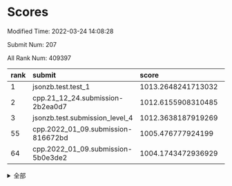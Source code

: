 # Scores

Modified Time: 2022-03-24 14:08:28

Submit Num: 207

All Rank Num: 409397

| rank |               submit               |       score        |       sigma        | pk_num |
| :--- | :--------------------------------- | :----------------- | :----------------- | :----- |
| 1    | jsonzb.test.test_1                 | 1013.2648241713032 | 0.8166384904169708 | 7913   |
| 2    | cpp.21_12_24.submission-2b2ea0d7   | 1012.6155908310485 | 0.7868044468812638 | 7912   |
| 3    | jsonzb.test.submission_level_4     | 1012.3638187919269 | 0.7840308038475821 | 7914   |
| 55   | cpp.2022_01_09.submission-816672bd | 1005.476777924199  | 0.7276186458689691 | 7908   |
| 64   | cpp.2022_01_09.submission-5b0e3de2 | 1004.1743472936929 | 0.710984065600127  | 7909   |


<details>
<summary>全部</summary>

| rank |                 submit                 |       score        |       sigma        | pk_num |
| :--- | :------------------------------------- | :----------------- | :----------------- | :----- |
| 1    | jsonzb.test.test_1                     | 1013.2648241713032 | 0.8166384904169708 | 7913   |
| 2    | cpp.21_12_24.submission-2b2ea0d7       | 1012.6155908310485 | 0.7868044468812638 | 7912   |
| 3    | jsonzb.test.submission_level_4         | 1012.3638187919269 | 0.7840308038475821 | 7914   |
| 4    | gobigger.level_3.submission_level_3_22 | 1011.6112928835965 | 0.7848998183562609 | 7910   |
| 5    | gobigger.level_3.submission_level_3_49 | 1011.3212534603537 | 0.7644116459758409 | 7911   |
| 6    | gobigger.level_3.submission_level_3_33 | 1011.2263956251066 | 0.7838441814465773 | 7907   |
| 7    | gobigger.level_3.submission_level_3_24 | 1011.1261845247466 | 0.7945154563341341 | 7914   |
| 8    | gobigger.level_3.submission_level_3_19 | 1011.0756307356888 | 0.7716994596937028 | 7911   |
| 9    | gobigger.level_3.submission_level_3_0  | 1010.8140025702069 | 0.7726854109322034 | 7910   |
| 10   | gobigger.level_3.submission_level_3_18 | 1010.7269853728162 | 0.758461256765519  | 7912   |
| 11   | gobigger.level_3.submission_level_3_16 | 1010.571958953359  | 0.7570625015260801 | 7912   |
| 12   | gobigger.level_3.submission_level_3_28 | 1010.4896241927526 | 0.7739317011640031 | 7911   |
| 13   | gobigger.level_3.submission_level_3_12 | 1010.4782740145937 | 0.7458028909345175 | 7911   |
| 14   | gobigger.level_3.submission_level_3_27 | 1010.4670116907557 | 0.7794400104686569 | 7905   |
| 15   | gobigger.level_3.submission_level_3_36 | 1010.4507977608492 | 0.7801388857735924 | 7915   |
| 16   | gobigger.level_3.submission_level_3_42 | 1010.340446750489  | 0.7655787368435676 | 7913   |
| 17   | gobigger.level_3.submission_level_3_1  | 1010.2983746637435 | 0.7746096740633508 | 7910   |
| 18   | gobigger.level_3.submission_level_3_15 | 1010.2703162249303 | 0.7547755563761748 | 7911   |
| 19   | gobigger.level_3.submission_level_3_39 | 1010.26797326067   | 0.7476565414493761 | 7912   |
| 20   | gobigger.level_3.submission_level_3_21 | 1010.1983131935569 | 0.7685365690767356 | 7913   |
| 21   | gobigger.level_3.submission_level_3_25 | 1010.1870457792681 | 0.756548817568181  | 7913   |
| 22   | gobigger.level_3.submission_level_3_45 | 1010.0732410318865 | 0.742123088155614  | 7908   |
| 23   | gobigger.level_3.submission_level_3_48 | 1009.9784574483402 | 0.769004006219043  | 7912   |
| 24   | gobigger.level_3.submission_level_3_47 | 1009.9032228481744 | 0.7563185587498641 | 7917   |
| 25   | gobigger.level_3.submission_level_3_30 | 1009.8779192528638 | 0.7520405045368175 | 7913   |
| 26   | gobigger.level_3.submission_level_3_43 | 1009.8647688230014 | 0.7492460988522044 | 7910   |
| 27   | gobigger.level_3.submission_level_3_14 | 1009.8510039254091 | 0.7575062725931891 | 7913   |
| 28   | gobigger.level_3.submission_level_3_40 | 1009.8336253380958 | 0.7439320945509258 | 7911   |
| 29   | gobigger.level_3.submission_level_3_20 | 1009.8316991861385 | 0.7177752096063406 | 7911   |
| 30   | gobigger.level_3.submission_level_3_6  | 1009.7421946927917 | 0.7438983403357353 | 7911   |
| 31   | gobigger.level_3.submission_level_3_11 | 1009.6891930624428 | 0.7421248853855157 | 7911   |
| 32   | gobigger.level_3.submission_level_3_29 | 1009.682627695987  | 0.7503752160594594 | 7911   |
| 33   | gobigger.level_3.submission_level_3_8  | 1009.673948378356  | 0.7318992242857404 | 7911   |
| 34   | gobigger.level_3.submission_level_3_13 | 1009.6059289054724 | 0.7515961446196064 | 7912   |
| 35   | gobigger.level_3.submission_level_3_9  | 1009.5985871987303 | 0.7686344864091421 | 7915   |
| 36   | gobigger.level_3.submission_level_3_5  | 1009.5830281053265 | 0.746098881851422  | 7911   |
| 37   | gobigger.level_3.submission_level_3_34 | 1009.5535174247607 | 0.7677741869786903 | 7914   |
| 38   | gobigger.level_3.submission_level_3_2  | 1009.5363387811628 | 0.7560584634080206 | 7911   |
| 39   | gobigger.level_3.submission_level_3_46 | 1009.4742676779907 | 0.7584055833394399 | 7913   |
| 40   | gobigger.level_3.submission_level_3_26 | 1009.4438868526505 | 0.7564334188746091 | 7912   |
| 41   | gobigger.level_3.submission_level_3_4  | 1009.4312572539686 | 0.7446915484915482 | 7913   |
| 42   | gobigger.level_3.submission_level_3_41 | 1009.3932484921612 | 0.7450187136638483 | 7911   |
| 43   | gobigger.level_3.submission_level_3_23 | 1009.3512139339068 | 0.7636288505882682 | 7911   |
| 44   | gobigger.level_3.submission_level_3_31 | 1009.2049211582942 | 0.7479482471954358 | 7910   |
| 45   | gobigger.level_3.submission_level_3_32 | 1009.0902010581827 | 0.7574590628290863 | 7917   |
| 46   | gobigger.level_3.submission_level_3_38 | 1008.7704167388574 | 0.7564132737081066 | 7912   |
| 47   | gobigger.level_3.submission_level_3_17 | 1008.7603726320548 | 0.7565308280653573 | 7909   |
| 48   | gobigger.level_3.submission_level_3_7  | 1008.7475283412502 | 0.7463966789233293 | 7908   |
| 49   | gobigger.level_3.submission_level_3_10 | 1008.5760779199443 | 0.7463132083058472 | 7913   |
| 50   | gobigger.level_3.submission_level_3_44 | 1008.5346163274185 | 0.7643586279794388 | 7906   |
| 51   | gobigger.level_3.submission_level_3_3  | 1008.5173692318959 | 0.7370241853697767 | 7909   |
| 52   | gobigger.level_3.submission_level_3_37 | 1008.3200909803517 | 0.7479273183645667 | 7910   |
| 53   | gobigger.level_3.submission_level_3_35 | 1008.1567346630761 | 0.7199973477250534 | 7909   |
| 54   | gobigger.level_1.submission_level_1_11 | 1005.7745850745212 | 0.7239862533758353 | 7910   |
| 55   | cpp.2022_01_09.submission-816672bd     | 1005.476777924199  | 0.7276186458689691 | 7908   |
| 56   | gobigger.level_1.submission_level_1_2  | 1005.1252976515269 | 0.7180983232603749 | 7912   |
| 57   | gobigger.level_1.submission_level_1_12 | 1004.5204654047983 | 0.7257349280893571 | 7917   |
| 58   | gobigger.level_1.submission_level_1_13 | 1004.4506105749075 | 0.7285414362880294 | 7911   |
| 59   | gobigger.level_1.submission_level_1_6  | 1004.3520631698815 | 0.7049384461099747 | 7911   |
| 60   | gobigger.level_1.submission_level_1_48 | 1004.3365850891346 | 0.7087680548988865 | 7912   |
| 61   | gobigger.level_1.submission_level_1_49 | 1004.2891634866763 | 0.7075273384219125 | 7909   |
| 62   | gobigger.level_1.submission_level_1_21 | 1004.2520836079929 | 0.7146154090836022 | 7909   |
| 63   | gobigger.level_1.submission_level_1_3  | 1004.21739240761   | 0.7124300927837024 | 7910   |
| 64   | cpp.2022_01_09.submission-5b0e3de2     | 1004.1743472936929 | 0.710984065600127  | 7909   |
| 65   | gobigger.level_1.submission_level_1_30 | 1004.0984306310938 | 0.7176137754489756 | 7913   |
| 66   | gobigger.level_1.submission_level_1_19 | 1004.0652587316922 | 0.7191811623465884 | 7911   |
| 67   | gobigger.level_1.submission_level_1_41 | 1004.0460188026451 | 0.7124281713459508 | 7914   |
| 68   | gobigger.level_1.submission_level_1_40 | 1003.8652478775576 | 0.7193452262501908 | 7911   |
| 69   | gobigger.level_1.submission_level_1_34 | 1003.7729895720953 | 0.7168948118993066 | 7916   |
| 70   | gobigger.level_1.submission_level_1_10 | 1003.7486347547559 | 0.7117405410264255 | 7911   |
| 71   | gobigger.level_1.submission_level_1_17 | 1003.6257780400182 | 0.7158458613687471 | 7906   |
| 72   | gobigger.level_1.submission_level_1_36 | 1003.5839064298829 | 0.7186767324813601 | 7910   |
| 73   | gobigger.level_1.submission_level_1_24 | 1003.5418390698837 | 0.7119584885858844 | 7910   |
| 74   | gobigger.level_1.submission_level_1_1  | 1003.4946305203345 | 0.7088418404625132 | 7910   |
| 75   | gobigger.level_1.submission_level_1_37 | 1003.4641260578094 | 0.7206142718172012 | 7915   |
| 76   | gobigger.level_1.submission_level_1_29 | 1003.459514753196  | 0.7210431605448836 | 7914   |
| 77   | gobigger.level_1.submission_level_1_35 | 1003.4494034192668 | 0.7145095339198438 | 7909   |
| 78   | gobigger.level_1.submission_level_1_25 | 1003.415160505772  | 0.7159336550965042 | 7911   |
| 79   | gobigger.level_1.submission_level_1_26 | 1003.4032929499288 | 0.7181014855584902 | 7914   |
| 80   | gobigger.level_1.submission_level_1_7  | 1003.3766033991576 | 0.7013252420310435 | 7913   |
| 81   | gobigger.level_1.submission_level_1_44 | 1003.3706566444034 | 0.7163151652195362 | 7912   |
| 82   | gobigger.level_1.submission_level_1_5  | 1003.3599638801104 | 0.723153933004716  | 7910   |
| 83   | gobigger.level_1.submission_level_1_4  | 1003.3378936791678 | 0.7113536193806783 | 7911   |
| 84   | gobigger.level_1.submission_level_1_9  | 1003.311304478946  | 0.7250548856715081 | 7914   |
| 85   | gobigger.level_1.submission_level_1_32 | 1003.2322354501403 | 0.7163740733547956 | 7909   |
| 86   | gobigger.level_1.submission_level_1_27 | 1003.1827187916023 | 0.7138950486657998 | 7912   |
| 87   | gobigger.level_1.submission_level_1_15 | 1003.1490703633611 | 0.7092596471362291 | 7917   |
| 88   | gobigger.level_1.submission_level_1_45 | 1003.0632961027031 | 0.708549676261856  | 7911   |
| 89   | gobigger.level_1.submission_level_1_16 | 1003.0448337897263 | 0.7178589697327667 | 7909   |
| 90   | gobigger.level_1.submission_level_1_43 | 1003.0306798707851 | 0.7208110302304299 | 7906   |
| 91   | gobigger.level_1.submission_level_1_22 | 1003.027593183937  | 0.7037487166912166 | 7911   |
| 92   | gobigger.level_1.submission_level_1_39 | 1002.9040452891151 | 0.7202412602421965 | 7915   |
| 93   | gobigger.level_1.submission_level_1_46 | 1002.7303786799232 | 0.7128837382163901 | 7913   |
| 94   | gobigger.level_1.submission_level_1_47 | 1002.7067172244767 | 0.7135585689465958 | 7911   |
| 95   | gobigger.level_1.submission_level_1_18 | 1002.6922148485371 | 0.715465737923409  | 7912   |
| 96   | gobigger.level_1.submission_level_1_8  | 1002.6822434309106 | 0.7202241137866209 | 7913   |
| 97   | gobigger.level_1.submission_level_1_42 | 1002.5394924256904 | 0.7053298908988735 | 7911   |
| 98   | gobigger.level_1.submission_level_1_14 | 1002.5259145765658 | 0.7079590555494824 | 7914   |
| 99   | gobigger.level_1.submission_level_1_23 | 1002.5039232478049 | 0.7093605359418113 | 7911   |
| 100  | gobigger.level_1.submission_level_1_38 | 1002.5033348047758 | 0.722080439815142  | 7912   |
| 101  | gobigger.level_1.submission_level_1_20 | 1002.4250581033781 | 0.7287424069025948 | 7915   |
| 102  | gobigger.level_1.submission_level_1_33 | 1002.318002783308  | 0.7065561975410427 | 7908   |
| 103  | gobigger.level_1.submission_level_1_0  | 1002.0413399698915 | 0.7053796484181899 | 7913   |
| 104  | gobigger.level_1.submission_level_1_31 | 1001.9363230104009 | 0.7010113561138724 | 7907   |
| 105  | gobigger.level_1.submission_level_1_28 | 1001.3875846210021 | 0.7081316715072251 | 7911   |
| 106  | gobigger.random.submission_random_15   | 997.2562035183867  | 0.7079965916212201 | 7913   |
| 107  | gobigger.random.submission_random_18   | 997.1762552406022  | 0.7070618812559141 | 7909   |
| 108  | gobigger.random.submission_random_34   | 996.9819589112822  | 0.7142165712611372 | 7904   |
| 109  | gobigger.random.submission_random_7    | 996.9780807668632  | 0.7061435065222739 | 7912   |
| 110  | gobigger.random.submission_random_5    | 996.9384599894336  | 0.7085860836187022 | 7907   |
| 111  | gobigger.random.submission_random_37   | 996.8667178248288  | 0.7091251281019855 | 7911   |
| 112  | gobigger.random.submission_random_8    | 996.8648132316075  | 0.7084360071313196 | 7910   |
| 113  | gobigger.random.submission_random_31   | 996.7769997566919  | 0.7172540498496568 | 7913   |
| 114  | gobigger.random.submission_random_19   | 996.7701419093343  | 0.702758069347141  | 7914   |
| 115  | gobigger.random.submission_random_6    | 996.7494510161689  | 0.7111477677270662 | 7908   |
| 116  | gobigger.random.submission_random_43   | 996.7390699656455  | 0.702349644668852  | 7910   |
| 117  | gobigger.random.submission_random_12   | 996.6760584177135  | 0.709082998598428  | 7911   |
| 118  | gobigger.random.submission_random_26   | 996.6437185965475  | 0.7102077952079648 | 7910   |
| 119  | gobigger.random.submission_random_13   | 996.5555513447445  | 0.7185287675548484 | 7908   |
| 120  | gobigger.random.submission_random_40   | 996.4556191039867  | 0.7226072301855043 | 7911   |
| 121  | gobigger.random.submission_random_47   | 996.4108400788072  | 0.7155838133337746 | 7906   |
| 122  | gobigger.random.submission_random_33   | 996.3342813948628  | 0.699132536576171  | 7912   |
| 123  | gobigger.random.submission_random_24   | 996.2814683821375  | 0.7018143141311376 | 7912   |
| 124  | gobigger.random.submission_random_46   | 996.2413779853507  | 0.7063196757816547 | 7914   |
| 125  | gobigger.random.submission_random_30   | 996.1782207262689  | 0.7229843699593307 | 7910   |
| 126  | gobigger.random.submission_random_22   | 996.1551266922066  | 0.7058490113130433 | 7907   |
| 127  | gobigger.random.submission_random_2    | 996.1337787877633  | 0.707568413556491  | 7911   |
| 128  | gobigger.random.submission_random_32   | 996.0566549579688  | 0.7149977863548329 | 7909   |
| 129  | gobigger.random.submission_random_23   | 996.0235807962385  | 0.7067099367307942 | 7912   |
| 130  | gobigger.random.submission_random_11   | 995.9950786161103  | 0.711705311512568  | 7910   |
| 131  | gobigger.random.submission_random_42   | 995.9948798672135  | 0.7075248825341037 | 7910   |
| 132  | gobigger.random.submission_random_0    | 995.9830994536833  | 0.7083371608098604 | 7907   |
| 133  | gobigger.random.submission_random_49   | 995.9617680899626  | 0.7133037232832274 | 7907   |
| 134  | gobigger.random.submission_random_17   | 995.9311472498468  | 0.7096746392269062 | 7908   |
| 135  | gobigger.random.submission_random_27   | 995.9137846372029  | 0.7201319445697781 | 7908   |
| 136  | gobigger.random.submission_random_41   | 995.8979108125043  | 0.7207574094757527 | 7902   |
| 137  | gobigger.random.submission_random_28   | 995.8893724363692  | 0.7030268088704923 | 7913   |
| 138  | gobigger.random.submission_random_39   | 995.8490085539638  | 0.709533402725027  | 7913   |
| 139  | gobigger.random.submission_random_36   | 995.8257624755036  | 0.7052031536265053 | 7913   |
| 140  | gobigger.random.submission_random_4    | 995.7773623392436  | 0.7158579307201164 | 7910   |
| 141  | gobigger.random.submission_random_3    | 995.7571070487348  | 0.707593785691553  | 7910   |
| 142  | gobigger.random.submission_random_45   | 995.6855121462305  | 0.7079359682993646 | 7912   |
| 143  | gobigger.random.submission_random_1    | 995.6547237596911  | 0.7200358401819587 | 7914   |
| 144  | gobigger.random.submission_random_48   | 995.5761957183857  | 0.7106600739347267 | 7911   |
| 145  | gobigger.random.submission_random_9    | 995.3698131808575  | 0.7141980802579774 | 7907   |
| 146  | gobigger.random.submission_random_35   | 995.3073776694096  | 0.7061794044035741 | 7911   |
| 147  | gobigger.random.submission_random_14   | 995.2314781549051  | 0.7132169124838055 | 7911   |
| 148  | gobigger.random.submission_random_10   | 995.21190142378    | 0.7061254313446114 | 7912   |
| 149  | gobigger.random.submission_random_16   | 995.1900790035207  | 0.7096802679801936 | 7910   |
| 150  | gobigger.random.submission_random_44   | 995.1369744339765  | 0.71603558268755   | 7911   |
| 151  | gobigger.random.submission_random_21   | 994.9979207732662  | 0.7079341911467458 | 7910   |
| 152  | gobigger.random.submission_random_29   | 994.7360702581502  | 0.7150668446046657 | 7913   |
| 153  | gobigger.random.submission_random_25   | 994.7049011419768  | 0.7044871590738466 | 7915   |
| 154  | gobigger.level_2.submission_level_2_6  | 994.5207168309878  | 0.7192990703906372 | 7909   |
| 155  | gobigger.random.submission_random_20   | 994.4049126631458  | 0.7337989038695479 | 7911   |
| 156  | gobigger.random.submission_random_38   | 994.3497073947557  | 0.7262853259069176 | 7913   |
| 157  | gobigger.level_2.submission_level_2_44 | 994.1909887814252  | 0.7311281686075867 | 7915   |
| 158  | gobigger.level_2.submission_level_2_34 | 993.2316971270028  | 0.7270211523085705 | 7910   |
| 159  | gobigger.level_2.submission_level_2_1  | 993.185935436857   | 0.7479684926135696 | 7916   |
| 160  | gobigger.level_2.submission_level_2_15 | 993.1032039201282  | 0.7299609385165742 | 7909   |
| 161  | gobigger.level_2.submission_level_2_29 | 993.0732483547309  | 0.7578705787623362 | 7910   |
| 162  | gobigger.level_2.submission_level_2_49 | 993.0557711284948  | 0.7395661482470672 | 7910   |
| 163  | gobigger.level_2.submission_level_2_16 | 993.0526879274903  | 0.7578556381070163 | 7912   |
| 164  | gobigger.level_2.submission_level_2_4  | 992.9980794614866  | 0.7383010702280123 | 7916   |
| 165  | gobigger.level_2.submission_level_2_48 | 992.8992980452975  | 0.7264993964654303 | 7907   |
| 166  | gobigger.level_2.submission_level_2_47 | 992.8604377319325  | 0.7253115868459457 | 7910   |
| 167  | gobigger.level_2.submission_level_2_24 | 992.7439846849315  | 0.7353059705508433 | 7914   |
| 168  | gobigger.level_2.submission_level_2_19 | 992.67708658299    | 0.7363368625842454 | 7911   |
| 169  | gobigger.level_2.submission_level_2_37 | 992.5207904578392  | 0.7359861977907739 | 7911   |
| 170  | gobigger.level_2.submission_level_2_35 | 992.4913298570804  | 0.7527472673919354 | 7915   |
| 171  | gobigger.level_2.submission_level_2_43 | 992.4625673982335  | 0.7342278514606109 | 7911   |
| 172  | gobigger.level_2.submission_level_2_7  | 992.4070585543681  | 0.7665136016370259 | 7913   |
| 173  | gobigger.level_2.submission_level_2_10 | 992.4018952075279  | 0.7651351892403262 | 7914   |
| 174  | gobigger.level_2.submission_level_2_28 | 992.3538292855694  | 0.7315689231355821 | 7910   |
| 175  | gobigger.level_2.submission_level_2_30 | 992.3464910247566  | 0.7373402202211657 | 7912   |
| 176  | gobigger.level_2.submission_level_2_45 | 992.330894175625   | 0.7347554970673131 | 7909   |
| 177  | gobigger.level_2.submission_level_2_18 | 992.3271063787622  | 0.7268136944009851 | 7911   |
| 178  | gobigger.level_2.submission_level_2_27 | 992.2186207809109  | 0.7535808029751654 | 7913   |
| 179  | gobigger.level_2.submission_level_2_8  | 992.2112158941075  | 0.7519045633707749 | 7916   |
| 180  | gobigger.level_2.submission_level_2_42 | 992.1707546976901  | 0.7768138459310494 | 7910   |
| 181  | gobigger.level_2.submission_level_2_46 | 992.1467474917873  | 0.7593776646284423 | 7914   |
| 182  | gobigger.level_2.submission_level_2_21 | 992.1239786116632  | 0.752751823649486  | 7913   |
| 183  | gobigger.level_2.submission_level_2_39 | 992.1040689049933  | 0.7434935970209609 | 7907   |
| 184  | gobigger.level_2.submission_level_2_22 | 992.0935328881839  | 0.7299090359540357 | 7911   |
| 185  | gobigger.level_2.submission_level_2_26 | 992.0832518744094  | 0.7392855932290395 | 7906   |
| 186  | gobigger.level_2.submission_level_2_9  | 992.0647756408366  | 0.7446140761053004 | 7908   |
| 187  | gobigger.level_2.submission_level_2_11 | 992.0587716592894  | 0.7583751102941457 | 7910   |
| 188  | gobigger.level_2.submission_level_2_40 | 992.0238411139542  | 0.7645855544336152 | 7910   |
| 189  | gobigger.level_2.submission_level_2_0  | 992.0152383087925  | 0.7427198539886636 | 7912   |
| 190  | gobigger.level_2.submission_level_2_38 | 992.013651305635   | 0.7540652372242154 | 7914   |
| 191  | gobigger.level_2.submission_level_2_5  | 991.9333429202152  | 0.7468105627273585 | 7910   |
| 192  | gobigger.level_2.submission_level_2_2  | 991.8648964803643  | 0.7581643589294105 | 7906   |
| 193  | gobigger.level_2.submission_level_2_23 | 991.84160457077    | 0.7577670444321875 | 7909   |
| 194  | gobigger.level_2.submission_level_2_14 | 991.7051123099723  | 0.7497067227527978 | 7911   |
| 195  | gobigger.level_2.submission_level_2_20 | 991.5884253305521  | 0.7625355362328431 | 7908   |
| 196  | gobigger.level_2.submission_level_2_25 | 991.4642851307825  | 0.7448545614728074 | 7918   |
| 197  | gobigger.level_2.submission_level_2_3  | 991.4336441521998  | 0.7539232232407248 | 7911   |
| 198  | gobigger.level_2.submission_level_2_12 | 991.240973653743   | 0.7530868645896743 | 7912   |
| 199  | gobigger.level_2.submission_level_2_13 | 990.9797820251606  | 0.7664004713676844 | 7910   |
| 200  | gobigger.level_2.submission_level_2_32 | 990.7542597512651  | 0.7595221807378861 | 7910   |
| 201  | gobigger.level_2.submission_level_2_31 | 990.746512580835   | 0.7614103995504815 | 7910   |
| 202  | gobigger.level_2.submission_level_2_41 | 990.6929567545211  | 0.7550986473383084 | 7915   |
| 203  | gobigger.level_2.submission_level_2_17 | 990.6368366082899  | 0.7624543524475199 | 7911   |
| 204  | gobigger.level_2.submission_level_2_33 | 990.5045873105179  | 0.761508609070443  | 7909   |
| 205  | gobigger.level_2.submission_level_2_36 | 990.2766211851174  | 0.7690596225749053 | 7913   |
| 206  | gobigger.none.submission_none_0        | 977.7883747273476  | 1.3169840881668988 | 7907   |
| 207  | gobigger.none.submission_none_1        | 976.6565829539537  | 1.4188155485386582 | 7907   |

</details>